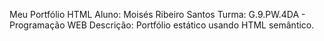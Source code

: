 Meu Portfólio HTML
Aluno: Moisés Ribeiro Santos
Turma: G.9.PW.4DA - Programação WEB
Descrição: Portfólio estático usando HTML semântico.
